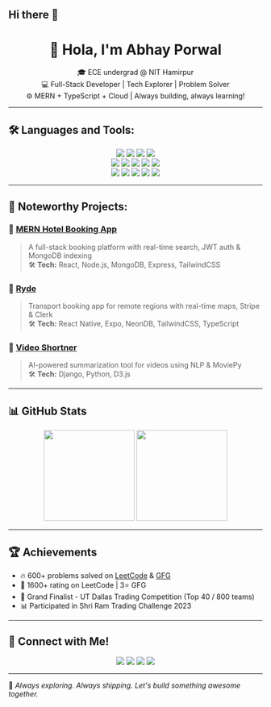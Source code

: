 ## Hi there 👋

<!--
**itsabhay83/itsabhay83** is a ✨ _special_ ✨ repository because its `README.md` (this file) appears on your GitHub profile.

Here are some ideas to get you started:

- 🔭 I’m currently working on ...
- 🌱 I’m currently learning ...
- 👯 I’m looking to collaborate on ...
- 🤔 I’m looking for help with ...
- 💬 Ask me about ...
- 📫 How to reach me: ...
- 😄 Pronouns: ...
- ⚡ Fun fact: ...
-->
<h1 align="center">👋 Hola, I'm Abhay Porwal</h1>

<p align="center">
🎓 ECE undergrad @ NIT Hamirpur <br/>
💻 Full-Stack Developer | Tech Explorer | Problem Solver <br/>
⚙️ MERN + TypeScript + Cloud | Always building, always learning!
</p>

---

## 🛠️ Languages and Tools:
<p align="center">
  <img src="https://img.shields.io/badge/C++-00599C?style=for-the-badge&logo=c%2B%2B&logoColor=white"/>
  <img src="https://img.shields.io/badge/JavaScript-F7DF1E?style=for-the-badge&logo=javascript&logoColor=black"/>
  <img src="https://img.shields.io/badge/TypeScript-3178C6?style=for-the-badge&logo=typescript&logoColor=white"/>
  <img src="https://img.shields.io/badge/Python-3776AB?style=for-the-badge&logo=python&logoColor=white"/>
  <br/>
  <img src="https://img.shields.io/badge/React-20232a?style=for-the-badge&logo=react&logoColor=61DAFB"/>
  <img src="https://img.shields.io/badge/Next.js-000000?style=for-the-badge&logo=next.js&logoColor=white"/>
  <img src="https://img.shields.io/badge/Node.js-339933?style=for-the-badge&logo=node.js&logoColor=white"/>
  <img src="https://img.shields.io/badge/Express.js-404d59?style=for-the-badge"/>
  <img src="https://img.shields.io/badge/TailwindCSS-06B6D4?style=for-the-badge&logo=tailwindcss&logoColor=white"/>
  <br/>
  <img src="https://img.shields.io/badge/MongoDB-4EA94B?style=for-the-badge&logo=mongodb&logoColor=white"/>
  <img src="https://img.shields.io/badge/PostgreSQL-316192?style=for-the-badge&logo=postgresql&logoColor=white"/>
  <img src="https://img.shields.io/badge/MySQL-005C84?style=for-the-badge&logo=mysql&logoColor=white"/>
  <img src="https://img.shields.io/badge/Git-F05032?style=for-the-badge&logo=git&logoColor=white"/>
  <img src="https://img.shields.io/badge/Postman-FF6C37?style=for-the-badge&logo=postman&logoColor=white"/>
</p>

---

## 📌 Noteworthy Projects:

### 🔹 [MERN Hotel Booking App](https://mern-hotel-omega.vercel.app/)
> A full-stack booking platform with real-time search, JWT auth & MongoDB indexing  
🛠️ **Tech:** React, Node.js, MongoDB, Express, TailwindCSS

### 🔹 [Ryde](https://github.com/itsabhay83/Ryde)
> Transport booking app for remote regions with real-time maps, Stripe & Clerk  
🛠️ **Tech:** React Native, Expo, NeonDB, TailwindCSS, TypeScript

### 🔹 [Video Shortner](https://github.com/itsabhay83/SchedView)
> AI-powered summarization tool for videos using NLP & MoviePy  
🛠️ **Tech:** Django, Python, D3.js

---

## 📊 GitHub Stats

<p align="center">
  <img src="https://github-readme-stats.vercel.app/api?username=itsabhay83&show_icons=true&theme=radical" height="180"/>
  <img src="https://github-readme-stats.vercel.app/api/top-langs/?username=itsabhay83&layout=compact&theme=radical" height="180"/>
</p>

---

## 🏆 Achievements

- 🔥 600+ problems solved on [LeetCode](https://leetcode.com/u/porwal_abhay/) & [GFG](https://www.geeksforgeeks.org/user/porwalabhu5ua/)
- 🧠 1600+ rating on LeetCode | 3⭐ GFG
- 🥇 Grand Finalist - UT Dallas Trading Competition (Top 40 / 800 teams)
- 📊 Participated in Shri Ram Trading Challenge 2023

---

## 🤝 Connect with Me!

<p align="center">
  <a href="mailto:porwalabhay029@gmail.com"><img src="https://img.shields.io/badge/Gmail-D14836?style=for-the-badge&logo=gmail&logoColor=white"></a>
  <a href="https://www.linkedin.com/in/abhayp830/"><img src="https://img.shields.io/badge/LinkedIn-blue?style=for-the-badge&logo=linkedin&logoColor=white"></a>
  <a href="https://github.com/itsabhay83"><img src="https://img.shields.io/badge/GitHub-100000?style=for-the-badge&logo=github&logoColor=white"></a>
  <a href="https://abhay-portfolio-kappa-one.vercel.app/"><img src="https://img.shields.io/badge/Portfolio-000000?style=for-the-badge&logo=vercel&logoColor=white"></a>
</p>

---

🌟 *Always exploring. Always shipping. Let's build something awesome together.*
